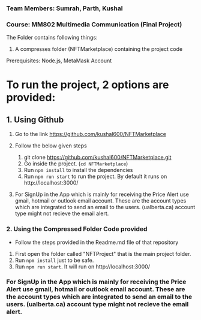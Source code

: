 ### Team Members: Sumrah, Parth, Kushal

### Course: MM802 Multimedia Communication (Final Project)

The Folder contains following things:

1. A compresses folder (NFTMarketplace) containing the project code

Prerequisites: Node.js, MetaMask Account

# To run the project, 2 options are provided:

## 1. Using Github

1. Go to the link https://github.com/kushal600/NFTMarketplace

2. Follow the below given steps

   1. git clone https://github.com/kushal600/NFTMarketplace.git
   2. Go inside the project. (`cd NFTMarketplace`)
   3. Run `npm install` to install the dependencies
   4. Run `npm run start` to run the project. By default it runs on http://localhost:3000/

3. For SignUp in the App which is mainly for receiving the Price Alert use gmail, hotmail or outlook email account. These are the account types which are integrated to send an email to the users. (ualberta.ca) account type might not recieve the email alert.

### 2. Using the Compressed Folder Code provided

- Follow the steps provided in the Readme.md file of that repository

1. First open the folder called "NFTProject" that is the main project folder.
2. Run `npm install` just to be safe.
3. Run `npm run start`. It will run on http://localhost:3000/

### For SignUp in the App which is mainly for receiving the Price Alert use gmail, hotmail or outlook email account. These are the account types which are integrated to send an email to the users. (ualberta.ca) account type might not recieve the email alert.

